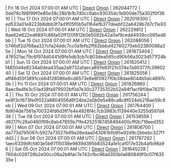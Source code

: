 | Fri 18 Oct 2024 07:00:01 AM UTC | [Direct](https://oshi.at/KXvV) [Onion](http://5ety7tpkim5me6eszuwcje7bmy25pbtrjtue7zkqqgziljwqy3rrikqd.onion/KXvV) | 262044772 | 0dd76c198f99f0e85e38c28b1b1b7d0cc9abc930354c1b900de75a302f0f3610 | 
| Thu 17 Oct 2024 07:00:01 AM UTC | [Direct](https://oshi.at/KSEu) [Onion](http://5ety7tpkim5me6eszuwcje7bmy25pbtrjtue7zkqqgziljwqy3rrikqd.onion/KSEu) | 262019300 | ed533a01e8223b8dbb3f7ad1f05f0b5a1164efb377deebf22a6428b7d7c11e93 | 
| Wed 16 Oct 2024 07:00:01 AM UTC | [Direct](https://oshi.at/JDbW) [Onion](http://5ety7tpkim5me6eszuwcje7bmy25pbtrjtue7zkqqgziljwqy3rrikqd.onion/JDbW) | 262229812 | 8ae62e622ed6697c86fa02ff120f812b0e5092b42a0ef9ced44939cc095ed8bb | 
| Tue 15 Oct 2024 07:00:01 AM UTC | [Direct](https://oshi.at/VQCv) [Onion](http://5ety7tpkim5me6eszuwcje7bmy25pbtrjtue7zkqqgziljwqy3rrikqd.onion/VQCv) | 262088056 | 5746df2d768aa327cfa24ddc7cc0a1bfb2ff82bbbd42760270eb02380088a35e | 
| Mon 14 Oct 2024 07:00:01 AM UTC | [Direct](https://oshi.at/UbZh) [Onion](http://5ety7tpkim5me6eszuwcje7bmy25pbtrjtue7zkqqgziljwqy3rrikqd.onion/UbZh) | 261873404 | 476521ac79c6f974d0441d9fe5db3cb7c803dea565cd90b56a3023d571f24bb1 | 
| Sun 13 Oct 2024 07:00:01 AM UTC | [Direct](https://oshi.at/faef) [Onion](http://5ety7tpkim5me6eszuwcje7bmy25pbtrjtue7zkqqgziljwqy3rrikqd.onion/faef) | 261820412 | f4850d4e8234a0dea435aa2a9732afaeca897e83f21c074e7a90377fc3960240 | 
| Sat 12 Oct 2024 07:00:01 AM UTC | [Direct](https://oshi.at/fqFW) [Onion](http://5ety7tpkim5me6eszuwcje7bmy25pbtrjtue7zkqqgziljwqy3rrikqd.onion/fqFW) | 261825056 | aff46d55f3891ccb64128586e6cd8573e8e8f0927f0b38dae8044b5dc4897c0b | 
| Fri 11 Oct 2024 07:00:01 AM UTC | [Direct](https://oshi.at/Jdog) [Onion](http://5ety7tpkim5me6eszuwcje7bmy25pbtrjtue7zkqqgziljwqy3rrikqd.onion/Jdog) | 261826960 | 8aec9a4fe3c51ad38fa979502bf0d7e30c27735352b52a94f1acf8f0be742104 | 
| Thu 10 Oct 2024 07:00:01 AM UTC | [Direct](https://oshi.at/FZCp) [Onion](http://5ety7tpkim5me6eszuwcje7bmy25pbtrjtue7zkqqgziljwqy3rrikqd.onion/FZCp) | 261756244 | ee9f3cf673fe0f022a8804556d6f24be2a0b0e5e88ca8c8f024eb218ae59c9eb | 
| Wed 09 Oct 2024 07:00:01 AM UTC | [Direct](https://oshi.at/pnKJ) [Onion](http://5ety7tpkim5me6eszuwcje7bmy25pbtrjtue7zkqqgziljwqy3rrikqd.onion/pnKJ) | 261764400 | fb904de7561a700324fd6d3ff7e4e4926f4c7cb3983c1139440e3255d597d438 | 
| Tue 08 Oct 2024 07:00:01 AM UTC | [Direct](https://oshi.at/JNaM) [Onion](http://5ety7tpkim5me6eszuwcje7bmy25pbtrjtue7zkqqgziljwqy3rrikqd.onion/JNaM) | 261538556 | d9217fc28a0460f99c8ab47655b71fe42525187458494400cff0b718eed35299 | 
| Mon 07 Oct 2024 07:00:01 AM UTC | [Direct](https://oshi.at/VVPT) [Onion](http://5ety7tpkim5me6eszuwcje7bmy25pbtrjtue7zkqqgziljwqy3rrikqd.onion/VVPT) | 261806700 | da773d795067c5927a73527b69a39edaa043061bfb95e92d9c2bbebc327f1dd3 | 
| Sun 06 Oct 2024 07:00:01 AM UTC | [Direct](https://oshi.at/BHXW) [Onion](http://5ety7tpkim5me6eszuwcje7bmy25pbtrjtue7zkqqgziljwqy3rrikqd.onion/BHXW) | 261787292 | 1aec6339dfcfd03e5b61115038e9839d395b83524a1e1caf017e32b4afb98a96 | 
| Sat 05 Oct 2024 07:00:01 AM UTC | [Direct](https://oshi.at/nhYC) [Onion](http://5ety7tpkim5me6eszuwcje7bmy25pbtrjtue7zkqqgziljwqy3rrikqd.onion/nhYC) | 261645228 | 7604c026726b2e00cc06a2b8fac7e742cfbc96ad350b1a680849f0c07f63535e | 
